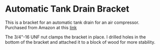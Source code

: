 # Automatic Tank Drain Bracket

This is a bracket for an automatic tank drain for an air compressor. Purchased from Amazon at this [link](https://www.amazon.com/gp/product/B00273WV78/ref=ppx_yo_dt_b_asin_title_o02_s00?ie=UTF8&psc=1)

The 3/4"-16 UNF nut clamps the bracket in place. I drilled holes in the bottom of the bracket and attached it to a block of wood for more stability.

